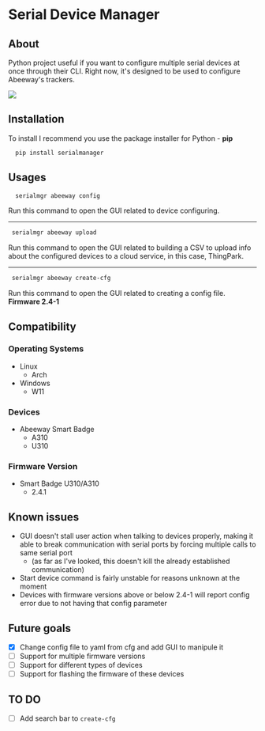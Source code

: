 # Serial Device Manager

## About
Python project useful if you want to configure multiple serial devices at once through their CLI. Right now, it's designed to be used to configure Abeeway's trackers.

![](https://i.ibb.co/HptPP0S/Screenshot-2024-05-15-15-25-08.png)

## Installation

To install I recommend you use the package installer for Python - **pip**

```bash
  pip install serialmanager
```

## Usages

```bash
  serialmgr abeeway config
```

Run this command to open the GUI related to device configuring.

---

```bash
 serialmgr abeeway upload
```

Run this command to open the GUI related to building a CSV to upload info about the configured devices to a cloud service, in this case, ThingPark.

---

```bash
 serialmgr abeeway create-cfg
```

Run this command to open the GUI related to creating a config file. **Firmware 2.4-1**

## Compatibility

### Operating Systems
- Linux
  - Arch
- Windows
  - W11

### Devices
- Abeeway Smart Badge
  - A310
  - U310

### Firmware Version
- Smart Badge U310/A310
  - 2.4.1

## Known issues
- GUI doesn't stall user action when talking to devices properly, making it able to break communication with serial ports by forcing multiple calls to same serial port
  - (as far as I've looked, this doesn't kill the already established communication)
- Start device command is fairly unstable for reasons unknown at the moment
- Devices with firmware versions above or below 2.4-1 will report config error due to not having that config parameter 

## Future goals
- [X] Change config file to yaml from cfg and add GUI to manipule it
- [ ] Support for multiple firmware versions
- [ ] Support for different types of devices
- [ ] Support for flashing the firmware of these devices

## TO DO
- [ ] Add search bar to `create-cfg`